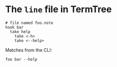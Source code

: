 # The `line` file in TermTree

```
# file named foo.note
hook bar
  take help
    take <-h>
    take <--help>
```

Matches from the CLI:

```
foo bar --help
```
